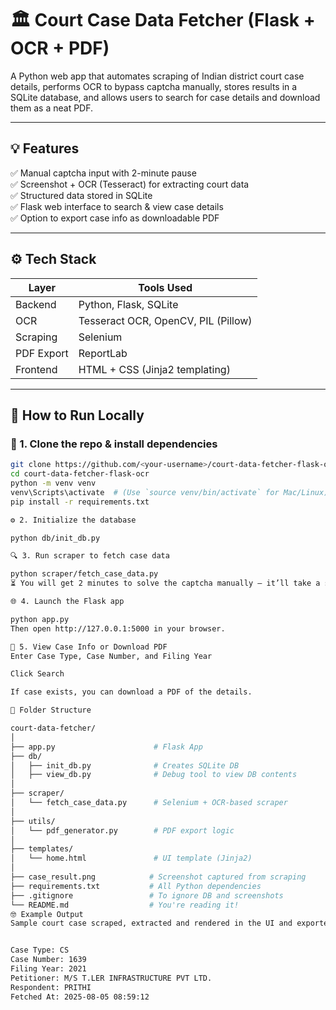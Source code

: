 # 🏛 Court Case Data Fetcher (Flask + OCR + PDF)

A Python web app that automates scraping of Indian district court case details, performs OCR to bypass captcha manually, stores results in a SQLite database, and allows users to search for case details and download them as a neat PDF.

---

## 💡 Features

✅ Manual captcha input with 2-minute pause  
✅ Screenshot + OCR (Tesseract) for extracting court data  
✅ Structured data stored in SQLite  
✅ Flask web interface to search & view case details  
✅ Option to export case info as downloadable PDF

---

## ⚙️ Tech Stack

| Layer        | Tools Used                          |
|--------------|--------------------------------------|
| Backend      | Python, Flask, SQLite                |
| OCR          | Tesseract OCR, OpenCV, PIL (Pillow)  |
| Scraping     | Selenium                             |
| PDF Export   | ReportLab                            |
| Frontend     | HTML + CSS (Jinja2 templating)       |

---

## 🚀 How to Run Locally

### 🔧 1. Clone the repo & install dependencies

```bash
git clone https://github.com/<your-username>/court-data-fetcher-flask-ocr.git
cd court-data-fetcher-flask-ocr
python -m venv venv
venv\Scripts\activate  # (Use `source venv/bin/activate` for Mac/Linux)
pip install -r requirements.txt

⚙️ 2. Initialize the database

python db/init_db.py

🔍 3. Run scraper to fetch case data

python scraper/fetch_case_data.py
⏳ You will get 2 minutes to solve the captcha manually — it’ll take a screenshot and extract text via OCR automatically.

🌐 4. Launch the Flask app

python app.py
Then open http://127.0.0.1:5000 in your browser.

📄 5. View Case Info or Download PDF
Enter Case Type, Case Number, and Filing Year

Click Search

If case exists, you can download a PDF of the details.

📁 Folder Structure

court-data-fetcher/
│
├── app.py                      # Flask App
├── db/
│   ├── init_db.py              # Creates SQLite DB
│   ├── view_db.py              # Debug tool to view DB contents
│
├── scraper/
│   └── fetch_case_data.py      # Selenium + OCR-based scraper
│
├── utils/
│   └── pdf_generator.py        # PDF export logic
│
├── templates/
│   └── home.html               # UI template (Jinja2)
│
├── case_result.png            # Screenshot captured from scraping
├── requirements.txt           # All Python dependencies
├── .gitignore                 # To ignore DB and screenshots
└── README.md                  # You're reading it!
🤓 Example Output
Sample court case scraped, extracted and rendered in the UI and exported to PDF:


Case Type: CS
Case Number: 1639
Filing Year: 2021
Petitioner: M/S T.LER INFRASTRUCTURE PVT LTD.
Respondent: PRITHI
Fetched At: 2025-08-05 08:59:12










